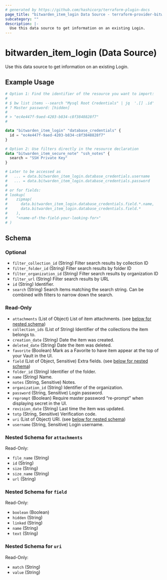```yaml
---
# generated by https://github.com/hashicorp/terraform-plugin-docs
page_title: "bitwarden_item_login Data Source - terraform-provider-bitwarden"
subcategory: ""
description: |-
  Use this data source to get information on an existing Login.
---
```


# bitwarden_item_login (Data Source)

Use this data source to get information on an existing Login.

## Example Usage

```terraform
# Option 1: Find the identifier of the resource you want to import:
#
# $ bw list items --search "Mysql Root Credentials" | jq  '.[] .id'
# ? Master password: [hidden]
#
# > "ec4e447f-9aed-4203-b834-c8f3848828f7"
#

data "bitwarden_item_login" "database_credentials" {
  id = "ec4e447f-9aed-4203-b834-c8f3848828f7"
}

# Option 2: Use filters directly in the resource declaration
data "bitwarden_item_secure_note" "ssh_notes" {
  search = "SSH Private Key"
}

# Later to be accessed as
#   ... = data.bitwarden_item_login.database_credentials.username
#   ... = data.bitwarden_item_login.database_credentials.password
#
# or for fields:
# lookup(
#    zipmap(
#      data.bitwarden_item_login.database_credentials.field.*.name,
#      data.bitwarden_item_login.database_credentials.field.*
#    ),
#    "<name-of-the-field-your-looking-for>"
# )
```

<!-- schema generated by tfplugindocs -->
## Schema

### Optional

- `filter_collection_id` (String) Filter search results by collection ID
- `filter_folder_id` (String) Filter search results by folder ID
- `filter_organization_id` (String) Filter search results by organization ID
- `filter_url` (String) Filter search results by URL
- `id` (String) Identifier.
- `search` (String) Search items matching the search string. Can be combined with filters to narrow down the search.

### Read-Only

- `attachments` (List of Object) List of item attachments. (see [below for nested schema](#nestedatt--attachments))
- `collection_ids` (List of String) Identifier of the collections the item belongs to.
- `creation_date` (String) Date the item was created.
- `deleted_date` (String) Date the item was deleted.
- `favorite` (Boolean) Mark as a Favorite to have item appear at the top of your Vault in the UI.
- `field` (List of Object, Sensitive) Extra fields. (see [below for nested schema](#nestedatt--field))
- `folder_id` (String) Identifier of the folder.
- `name` (String) Name.
- `notes` (String, Sensitive) Notes.
- `organization_id` (String) Identifier of the organization.
- `password` (String, Sensitive) Login password.
- `reprompt` (Boolean) Require master password “re-prompt” when displaying secret in the UI.
- `revision_date` (String) Last time the item was updated.
- `totp` (String, Sensitive) Verification code.
- `uri` (List of Object) URI. (see [below for nested schema](#nestedatt--uri))
- `username` (String, Sensitive) Login username.

<a id="nestedatt--attachments"></a>
### Nested Schema for `attachments`

Read-Only:

- `file_name` (String)
- `id` (String)
- `size` (String)
- `size_name` (String)
- `url` (String)


<a id="nestedatt--field"></a>
### Nested Schema for `field`

Read-Only:

- `boolean` (Boolean)
- `hidden` (String)
- `linked` (String)
- `name` (String)
- `text` (String)


<a id="nestedatt--uri"></a>
### Nested Schema for `uri`

Read-Only:

- `match` (String)
- `value` (String)
